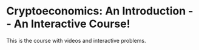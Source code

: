 # Cryptoeconomics: An Introduction -- An Interactive Course!

This is the course with videos and interactive problems.
